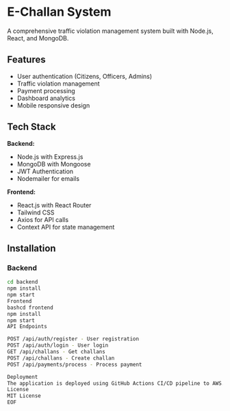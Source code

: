 # E-Challan System

A comprehensive traffic violation management system built with Node.js, React, and MongoDB.

## Features

- User authentication (Citizens, Officers, Admins)
- Traffic violation management
- Payment processing
- Dashboard analytics
- Mobile responsive design

## Tech Stack

**Backend:**
- Node.js with Express.js
- MongoDB with Mongoose
- JWT Authentication
- Nodemailer for emails

**Frontend:**
- React.js with React Router
- Tailwind CSS
- Axios for API calls
- Context API for state management

## Installation

### Backend
```bash
cd backend
npm install
npm start
Frontend
bashcd frontend
npm install
npm start
API Endpoints

POST /api/auth/register - User registration
POST /api/auth/login - User login
GET /api/challans - Get challans
POST /api/challans - Create challan
POST /api/payments/process - Process payment

Deployment
The application is deployed using GitHub Actions CI/CD pipeline to AWS.
License
MIT License
EOF
